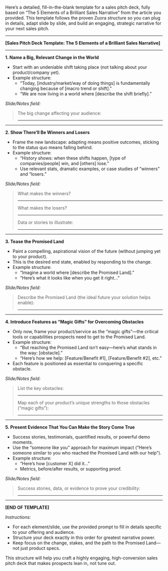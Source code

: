 Here’s a detailed, fill-in-the-blank template for a sales pitch deck, fully based on “The 5 Elements of a Brilliant Sales Narrative” from the article you provided. This template follows the proven Zuora structure so you can plug in details, adapt slide by slide, and build an engaging, strategic narrative for your next sales pitch.

***

**[Sales Pitch Deck Template: The 5 Elements of a Brilliant Sales Narrative]**

***

**1. Name a Big, Relevant Change in the World**
- Start with an undeniable shift taking place (not talking about your product/company yet).
- Example structure:
  - “Today, [industry/market/way of doing things] is fundamentally changing because of [macro trend or shift].”
  - “We are now living in a world where [describe the shift briefly].”

*Slide/Notes field:*
> The big change affecting your audience:
> _______________________________________________________

***

**2. Show There’ll Be Winners and Losers**
- Frame the new landscape: adapting means positive outcomes, sticking to the status quo means falling behind.
- Example structure:
  - “History shows: when these shifts happen, [type of companies/people] win, and [others] lose.”
  - Use relevant stats, dramatic examples, or case studies of “winners” and “losers.”

*Slide/Notes field:*
> What makes the winners? 
> _______________________________________________________
>
> What makes the losers?
> _______________________________________________________
>
> Data or stories to illustrate:
> _______________________________________________________

***

**3. Tease the Promised Land**
- Paint a compelling, aspirational vision of the future (without jumping yet to your product).
- This is the desired end state, enabled by responding to the change.
- Example structure:
  - “Imagine a world where [describe the Promised Land].”
  - “Here’s what it looks like when you get it right…”

*Slide/Notes field:*
> Describe the Promised Land (the ideal future your solution helps enable):
> _______________________________________________________

***

**4. Introduce Features as “Magic Gifts” for Overcoming Obstacles**
- Only now, frame your product/service as the “magic gifts”—the critical tools or capabilities prospects need to get to the Promised Land.
- Example structure:
  - “But reaching the Promised Land isn’t easy—here’s what stands in the way: [obstacle].”
  - “Here’s how we help: [Feature/Benefit #1], [Feature/Benefit #2], etc.”
- Each feature is positioned as essential to conquering a specific obstacle.

*Slide/Notes field:*
> List the key obstacles:
> _______________________________________________________
>
> Map each of your product’s unique strengths to those obstacles (“magic gifts”):
> _______________________________________________________

***

**5. Present Evidence That You Can Make the Story Come True**
- Success stories, testimonials, quantified results, or powerful demo moments.
- Use the “someone like you” approach for maximum impact (“Here’s someone similar to you who reached the Promised Land with our help”).
- Example structure:
  - “Here’s how [customer X] did it…”
  - Metrics, before/after results, or supporting proof.

*Slide/Notes field:*
> Success stories, data, or evidence to prove your credibility:
> _______________________________________________________

***

**[END OF TEMPLATE]**

*Instructions:*
- For each element/slide, use the provided prompt to fill in details specific to your offering and audience.
- Structure your deck exactly in this order for greatest narrative power.
- Keep focus on the change, stakes, and the path to the Promised Land—not just product specs.

This structure will help you craft a highly engaging, high-conversion sales pitch deck that makes prospects lean in, not tune out.
